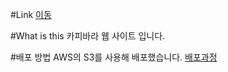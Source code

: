 #Link
[이동](https://capybaraweb.s3.ap-northeast-2.amazonaws.com/MainPage/CapyMain.html)

#What is this
카피바라 웹 사이트 입니다.

#배포 방법
AWS의 S3를 사용해 배포했습니다.
[배포과정](https://minhee-goo.tistory.com)
